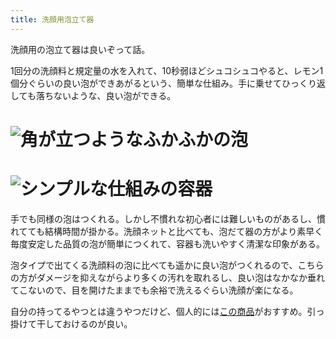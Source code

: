 ```yaml
---
title: 洗顔用泡立て器
---
```

洗顔用の泡立て器は良いぞって話。

1回分の洗顔料と規定量の水を入れて、10秒弱ほどシュコシュコやると、レモン1個分ぐらいの良い泡ができあがるという、簡単な仕組み。手に乗せてひっくり返しても落ちないような、良い泡ができる。

![](https://lh3.googleusercontent.com/JgNwWi9XEIawXix8WKHNY_VJ1EXhr_pOisTJfIwsurm_AOS_FIsHFgHKXZ2RCuvNRo1xjKng8E34-rxFI9iiquSNQvUXVqHsCpfxD1DlJG--YbghxRlWwyZIIO_5Uo-pePenVVHnASeezzZ_gcpS44KTT32cutUIiCIVqVFViEpXdaxaT9-y3vsJ "角が立つようなふかふかの泡")
===============================================================================================================================================================================================================================================

![](https://lh5.googleusercontent.com/JKl87my9ceIwN3yGUG72xh1Kv_dfbzySzvmvT7V9h297QUnlgpfsTs_kPVyaawLnFw6i60X6yOcrZThkz-HXmWwiMP28aHIBXsuQXdOLsZeT9_UOFwMIzd7Ds8LhGjxrazDmT7BlDvmt7JscHU7JfPb8DBSF4gpnM7yd-xeX7Zgdzgh2aph5N_GN "シンプルな仕組みの容器")
=============================================================================================================================================================================================================================================

手でも同様の泡はつくれる。しかし不慣れな初心者には難しいものがあるし、慣れてても結構時間が掛かる。洗顔ネットと比べても、泡だて器の方がより素早く毎度安定した品質の泡が簡単につくれて、容器も洗いやすく清潔な印象がある。

泡タイプで出てくる洗顔料の泡に比べても遥かに良い泡がつくれるので、こちらの方がダメージを抑えながらより多くの汚れを取れるし、良い泡はなかなか垂れてこないので、目を開けたままでも余裕で洗えるぐらい洗顔が楽になる。

自分の持ってるやつとは違うやつだけど、個人的には[この商品](https://www.amazon.co.jp/dp/B09KMP9GDN)がおすすめ。引っ掛けて干しておけるのが良い。
